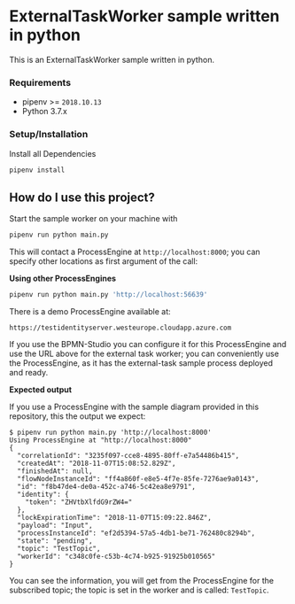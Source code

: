 # ExternalTaskWorker sample written in python

This is an ExternalTaskWorker sample written in python.

### Requirements

- pipenv >= `2018.10.13`
- Python 3.7.x

### Setup/Installation

Install all Dependencies

```bash
pipenv install
```

## How do I use this project?

Start the sample worker on your machine with

```bash
pipenv run python main.py
```

This will contact a ProcessEngine at `http://localhost:8000`; you can specify
other locations as first argument of the call:

**Using other ProcessEngines**

```bash
pipenv run python main.py 'http://localhost:56639'
```

There is a demo ProcessEngine available at:

`https://testidentityserver.westeurope.cloudapp.azure.com`

If you use the BPMN-Studio you can configure it for this ProcessEngine and
use the URL above for the external task worker; you can conveniently use the
ProcessEngine, as it has the external-task sample process deployed and ready.

**Expected output**

If you use a ProcessEngine with the sample diagram provided in this repository,
this the output we expect:

```
$ pipenv run python main.py 'http://localhost:8000'
Using ProcessEngine at "http://localhost:8000"
{
  "correlationId": "3235f097-cce8-4895-80ff-e7a54486b415",
  "createdAt": "2018-11-07T15:08:52.829Z",
  "finishedAt": null,
  "flowNodeInstanceId": "ff4a860f-e8e5-4f7e-85fe-7276ae9a0143",
  "id": "f8b47de4-de0a-452c-a746-5c42ea8e9791",
  "identity": {
    "token": "ZHVtbXlfdG9rZW4="
  },
  "lockExpirationTime": "2018-11-07T15:09:22.846Z",
  "payload": "Input",
  "processInstanceId": "ef2d5394-57a5-4db1-be71-762480c8294b",
  "state": "pending",
  "topic": "TestTopic",
  "workerId": "c348c0fe-c53b-4c74-b925-91925b010565"
}
```

You can see the information, you will get from the ProcessEngine for the
subscribed topic; the topic is set in the worker and is called: `TestTopic`.
